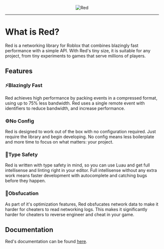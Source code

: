 <div align="center">
	<img src="docs/public/logo.png" alt="Red" />
</div>

<hr/>

# What is Red?

Red is a networking library for Roblox that combines blazingly fast performance with a simple API. With Red's tiny size, it is suitable for any project, from tiny experiments to games that serve millions of players.

## Features

### ⚡Blazingly Fast

Red achieves high performance by packing events in a compressed format, using up to 75% less bandwidth. Red uses a single remote event with identifiers to reduce bandwidth, and increase performance.

### ⚙️No Config

Red is designed to work out of the box with no configuration required. Just require the library and begin developing. No config means less boilerplate and more time to focus on what matters: your project.

### 🔐Type Safety

Red is written with type safety in mind, so you can use Luau and get full intellisense and linting right in your editor. Full intellisense without any extra work means faster development with autocomplete and catching bugs before they happen.

### 🔎Obsfucation

As part of it's optimization features, Red obsfucates network data to make it harder for cheaters to read networking logs. This makes it significantly harder for cheaters to reverse engineer and cheat in your game.

## Documentation

Red's documentation can be found [here](https://red.redblox.dev).
